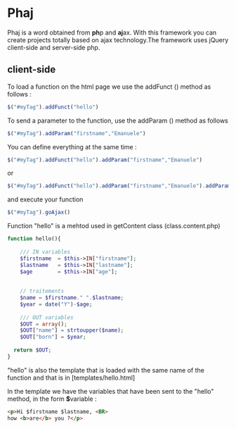 # Phaj
Phaj is a word obtained from <b>ph</b>p and <b>aj</b>ax.
With this framework you can create projects totally based on ajax technology.The framework uses jQuery client-side and server-side php.

<h2>client-side</h2>

To load a function on the html page we use the addFunct () method as follows :
```js
$("#myTag").addFunct("hello")
```

To send a parameter to the function, use the addParam () method as follows
```js
$("#myTag").addParam("firstname","Emanuele")
```

You can define everything at the same time :

```js
$("#myTag").addFunct("hello").addParam("firstname","Emanuele")
```

or 

```js
$("#myTag").addFunct("hello").addParam("firstname","Emanuele").addParam("lastname","Di Mauro").addParam("age","47")
```

and execute your function 
```js
$("#myTag").goAjax()
```

Function "hello" is a mehtod used in getContent class (class.content.php) 

```php
function hello(){
  
	/// IN variables
	$firstname 	= $this->IN["firstname"];
	$lastname 	= $this->IN["lastname"];
	$age 		= $this->IN["age"]; 
	
	
	// traitements
	$name = $firstname." ".$lastname;
	$year = date("Y")-$age;
	
	/// OUT variables
	$OUT = array();
	$OUT["name"] = strtoupper($name);
	$OUT["born"] = $year;
  
  return $OUT;
}
```

"hello" is also the template that is loaded with the same name of the function and that is in [templates/hello.html]</pre>

In the template we have the variables that have been sent to the "hello" method, in the form <b>$</b>variable :

```html
<p>Hi $firstname $lastname, <BR>
how <b>are</b> you ?</p>
```

